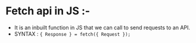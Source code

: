 # Fetch api in JS :-

-   It is an inbuilt function in JS that we can call to send requests to an API.
-   SYNTAX : `{ Response } = fetch({ Request });`
